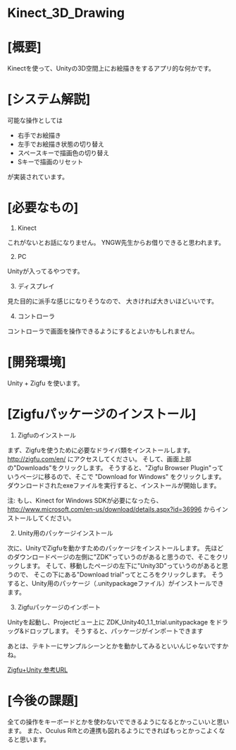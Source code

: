 Kinect_3D_Drawing
=================

# [概要]
Kinectを使って、Unityの3D空間上にお絵描きをするアプリ的な何かです。
 
# [システム解説]
可能な操作としては

* 右手でお絵描き
* 左手でお絵描き状態の切り替え
* スペースキーで描画色の切り替え
* Sキーで描画のリセット

が実装されています。

# [必要なもの]
1. Kinect

これがないとお話になりません。
YNGW先生からお借りできると思われます。
 
2. PC

Unityが入ってるやつです。
 
3. ディスプレイ

見た目的に派手な感じになりそうなので、
大きければ大きいほどいいです。
 
4. コントローラ

コントローラで画面を操作できるようにするとよいかもしれません。
 
# [開発環境]
Unity + Zigfu
を使います。

# [Zigfuパッケージのインストール]
1. Zigfuのインストール

まず、Zigfuを使うために必要なドライバ類をインストールします。
<http://zigfu.com/en/>
にアクセスしてください。
そして、画面上部の"Downloads"をクリックします。
そうすると、"Zigfu Browser Plugin"っていうページに移るので、そこで
"Download for Windows"
をクリックします。
ダウンロードされたexeファイルを実行すると、インストールが開始します。
 
注: もし、Kinect for Windows SDKが必要になったら、
http://www.microsoft.com/en-us/download/details.aspx?id=36996
からインストールしてください。
 
2. Unity用のパッケージインストール

次に、UnityでZigfuを動かすためのパッケージをインストールします。
先ほどのダウンロードページの左側に"ZDK"っていうのがあると思うので、そこをクリックします。
そして、移動したページの左下に"Unity3D"っていうのがあると思うので、
そこの下にある"Download trial"ってところをクリックします。
そうすると、Unity用のパッケージ（.unitypackageファイル）がインストールできます。

3. Zigfuパッケージのインポート
 
Unityを起動し、Projectビュー上に
ZDK_Unity40_1.1_trial.unitypackage
をドラッグ&ドロップします。
そうすると、パッケージがインポートできます

あとは、テキトーにサンプルシーンとかを動かしてみるといいんじゃないですかね。

[Zigfu+Unity 参考URL](http://believeinyourself.hateblo.jp/entry/2014/05/12/172927 "Zigfu+Unity")

# [今後の課題]
全ての操作をキーボードとかを使わないでできるようになるとかっこいいと思います。
また、Oculus Riftとの連携も図れるようにできればもっとかっこよくなると思います。
